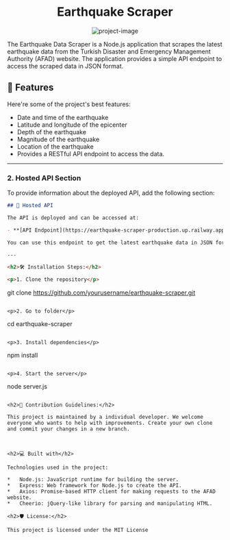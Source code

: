 <h1 align="center" id="title">Earthquake Scraper</h1>

<p align="center"><img src="https://socialify.git.ci/anilyavas/earthquake-scraper/image?language=1&amp;owner=1&amp;name=1&amp;stargazers=1&amp;theme=Light" alt="project-image"></p>

<p id="description">The Earthquake Data Scraper is a Node.js application that scrapes the latest earthquake data from the Turkish Disaster and Emergency Management Authority (AFAD) website. The application provides a simple API endpoint to access the scraped data in JSON format.</p>

  
  
<h2>🧐 Features</h2>

Here're some of the project's best features:

*   Date and time of the earthquake
*   Latitude and longitude of the epicenter
*   Depth of the earthquake
*   Magnitude of the earthquake
*   Location of the earthquake
*   Provides a RESTful API endpoint to access the data.
  

---

### 2. **Hosted API Section**

To provide information about the deployed API, add the following section:

```markdown
## 📡 Hosted API

The API is deployed and can be accessed at:

- **[API Endpoint](https://earthquake-scraper-production.up.railway.app/api/earthquakes)**

You can use this endpoint to get the latest earthquake data in JSON format.

---

<h2>🛠️ Installation Steps:</h2>

<p>1. Clone the repository</p>

```
git clone https://github.com/yourusername/earthquake-scraper.git
```

<p>2. Go to folder</p>

```
cd earthquake-scraper
```

<p>3. Install dependencies</p>

```
npm install
```

<p>4. Start the server</p>

```
node server.js
```

<h2>🍰 Contribution Guidelines:</h2>

This project is maintained by a individual developer. We welcome everyone who wants to help with improvements. Create your own clone and commit your changes in a new branch.

  
  
<h2>💻 Built with</h2>

Technologies used in the project:

*   Node.js: JavaScript runtime for building the server.
*   Express: Web framework for Node.js to create the API.
*   Axios: Promise-based HTTP client for making requests to the AFAD website.
*   Cheerio: jQuery-like library for parsing and manipulating HTML.

<h2>🛡️ License:</h2>

This project is licensed under the MIT License
